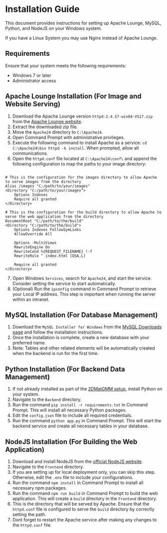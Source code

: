 # Installation Guide

This document provides instructions for setting up Apache Lounge, MySQL, Python, and NodeJS on your Windows system.

If you have a Linux System you may use Nginx instead of Apache Lounge.

## Requirements

Ensure that your system meets the following requirements:

- Windows 7 or later
- Administrator access

## Apache Lounge Installation (For Image and Website Serving)

1. Download the Apache Lounge version `httpd-2.4.57-win64-VS17.zip` from the [Apache Lounge website](https://www.apachelounge.com/download/).
2. Extract the downloaded zip file.
3. Move the `Apache24` directory to `C:\Apache24`.
4. Open Command Prompt with administrative privileges.
5. Execute the following command to install Apache as a service: `cd C:\Apache24\bin httpd -k install`. When prompted, allow all communications.
6. Open the `httpd.conf` file located at `C:\Apache24\conf\` and append the following configuration to map the paths to your image directory:

```apacheconf

# This is the configuration for the images directory to allow Apache to serve images from the directory
Alias /images "C:/path/to/your/images"
<Directory "C:/path/to/your/images">
    Options Indexes
    Require all granted
</Directory>

# This is the configuration for the build directory to allow Apache to serve the web application from the directory
DocumentRoot "C:/path/to/the/build"
<Directory "C:/path/to/the/build">
    Options Indexes FollowSymLinks
    AllowOverride All

    Options -MultiViews
    RewriteEngine On
    RewriteCond %{REQUEST_FILENAME} !-f
    RewriteRule ^ index.html [QSA,L]

    Require all granted
</Directory>
```

7. Open Windows `Services`, search for `Apache24`, and start the service. Consider setting the service to start automatically.
8. (Optional) Run the `ipconfig` command in Command Prompt to retrieve your Local IP address. This step is important when running the server within an intranet.

## MySQL Installation (For Database Management)

1. Download the `MySQL Installer for Windows` from the [MySQL Downloads page](https://dev.mysql.com/downloads/) and follow the installation instructions.
2. Once the installation is complete, create a new database with your preferred name.
3. Note: Tables and other related elements will be automatically created when the backend is run for the first time.

## Python Installation (For Backend Data Management)

1. If not already installed as part of the [2DMatGMM setup](https://github.com/Jaluus/2DMatGMM), install Python on your system.
2. Navigate to the `Backend` directory.
3. Run the command `pip install -r requirements.txt` in Command Prompt. This will install all necessary Python packages.
4. Edit the `config.json` file to include all required credentials.
5. Run the command `python app.py` in Command Prompt. This will start the backend service and create all necessary tables in your database.

## NodeJS Installation (For Building the Web Application)

1. Download and install NodeJS from the [official NodeJS website](https://nodejs.org/en).
2. Navigate to the `Frontend` directory.
3. If you are setting up for local deployment only, you can skip this step. Otherwise, edit the `.env` file to include your configurations.
4. Run the command `npm install` in Command Prompt to install all necessary npm packages.
5. Run the command `npm run build` in Command Prompt to build the web application. This will create a `build` directory in the `Frontend` directory.
6. This is the directory that will be served by Apache. Ensure that the `httpd.conf` file is configured to serve the `build` directory by correctly setting the path.
7. Dont forget to restart the Apache service after making any changes to the `httpd.conf` file.